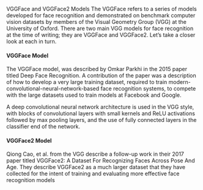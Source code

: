 VGGFace and VGGFace2 Models
The VGGFace refers to a series of models developed for face recognition and demonstrated on
benchmark computer vision datasets by members of the Visual Geometry Group (VGG) at
the University of Oxford. There are two main VGG models for face recognition at the time of
writing; they are VGGFace and VGGFace2. Let’s take a closer look at each in turn.

#### VGGFace Model
The VGGFace model, was described by Omkar Parkhi in the 2015 paper titled Deep Face
Recognition. A contribution of the paper was a description of how to develop a very large
training dataset, required to train modern-convolutional-neural-network-based face recognition
systems, to compete with the large datasets used to train models at Facebook and Google.

A deep convolutional neural network architecture is used in the VGG style, with blocks of
convolutional layers with small kernels and ReLU activations followed by max pooling layers,
and the use of fully connected layers in the classifier end of the network.

#### VGGFace2 Model
Qiong Cao, et al. from the VGG describe a follow-up work in their 2017 paper titled VGGFace2:
A Dataset For Recognizing Faces Across Pose And Age. They describe VGGFace2 as a much
larger dataset that they have collected for the intent of training and evaluating more effective
face recognition models